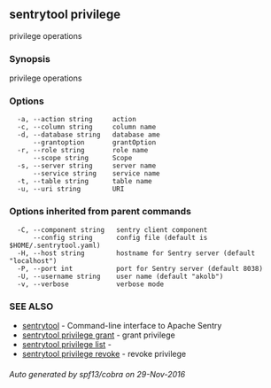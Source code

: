 ## sentrytool privilege

privilege operations

### Synopsis


privilege operations

### Options

```
  -a, --action string     action
  -c, --column string     column name
  -d, --database string   database ame
      --grantoption       grantOption
  -r, --role string       role name
      --scope string      Scope
  -s, --server string     server name
      --service string    service name
  -t, --table string      table name
  -u, --uri string        URI
```

### Options inherited from parent commands

```
  -C, --component string   sentry client component
      --config string      config file (default is $HOME/.sentrytool.yaml)
  -H, --host string        hostname for Sentry server (default "localhost")
  -P, --port int           port for Sentry server (default 8038)
  -U, --username string    user name (default "akolb")
  -v, --verbose            verbose mode
```

### SEE ALSO
* [sentrytool](sentrytool.md)	 - Command-line interface to Apache Sentry
* [sentrytool privilege grant](sentrytool_privilege_grant.md)	 - grant privilege
* [sentrytool privilege list](sentrytool_privilege_list.md)	 - 
* [sentrytool privilege revoke](sentrytool_privilege_revoke.md)	 - revoke privilege

###### Auto generated by spf13/cobra on 29-Nov-2016

